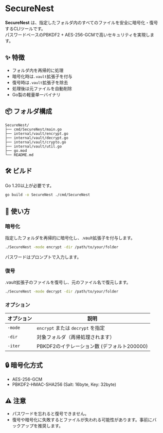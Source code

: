 # SecureNest
**SecureNest** は、指定したフォルダ内のすべてのファイルを安全に暗号化・復号するCLIツールです。  
パスワードベースのPBKDF2 + AES-256-GCMで高いセキュリティを実現します。

## ✨ 特徴
- フォルダ内を再帰的に処理
- 暗号化時は`.vault`拡張子を付与
- 復号時は`.vault`拡張子を除去
- 処理後は元ファイルを自動削除
- Go製の軽量単一バイナリ

## 📦 フォルダ構成
```
SecureNest/
├── cmd/SecureNest/main.go
├── internal/vault/encrypt.go
├── internal/vault/decrypt.go
├── internal/vault/crypto.go
├── internal/vault/util.go
├── go.mod
└── README.md
```

## 🛠️ ビルド
Go 1.20以上が必要です。

```bash
go build -o SecureNest ./cmd/SecureNest
```

## 🚀 使い方
### 暗号化
指定したフォルダを再帰的に暗号化し、.vault拡張子を付与します。
```bash
./SecureNest -mode encrypt -dir /path/to/your/folder
```
パスワードはプロンプトで入力します。

### 復号
.vault拡張子のファイルを復号し、元のファイル名で復元します。
```bash
./SecureNest -mode decrypt -dir /path/to/your/folder
```

### オプション
| オプション   | 説明                            |
| ------- | ----------------------------- |
| `-mode` | `encrypt` または `decrypt` を指定   |
| `-dir`  | 対象フォルダ（再帰処理されます）              |
| `-iter` | PBKDF2のイテレーション数 (デフォルト200000) |

## 🔒 暗号化方式
- AES-256-GCM
- PBKDF2-HMAC-SHA256 (Salt: 16byte, Key: 32byte)

## ⚠️ 注意
- パスワードを忘れると復号できません。
- 復号や暗号化に失敗するとファイルが失われる可能性があります。事前にバックアップを推奨します。

